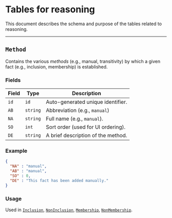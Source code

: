 # Tables for reasoning 
This document describes the schema and purpose of the tables related to reasoning.

---

## `Method`

Contains the various _methods_ (e.g., manual, transitivity) by which a given fact (e.g., inclusion, membership) is established.

### Fields

| Field | Type     | Description                        |
| ----- | -------- | ---------------------------------- |
| `id`  | `id`     | Auto-generated unique identifier.  |
| `AB`  | `string` | Abbreviation (e.g., `manual`)      |
| `NA`  | `string` | Full name (e.g., `manual`).        |
| `SO`  | `int`    |Sort order (used for UI ordering).  |
| `DE`  | `string` | A brief description of the method. |

### Example

```json
{
  "NA" : "manual",
  "AB" : "manual",
  "SO" : 0,
  "DE" : "This fact has been added manually."
}
```
### Usage

Used in [`Inclusion`](inclusion.md), [`NonInclusion`](non_inclusion.md), [`Membership`](membership.md), [`NonMembership`](non_membership.md).
